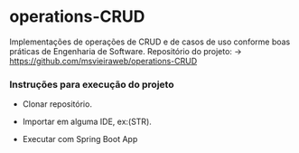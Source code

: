 # operations-CRUD

Implementações de operações de CRUD e de casos de uso conforme boas práticas de Engenharia de Software.
Repositório do projeto: -> https://github.com/msvieiraweb/operations-CRUD

### Instruções para execução do projeto
- Clonar repositório.
- Importar em alguma IDE, ex:(STR).

- Executar com Spring Boot App
